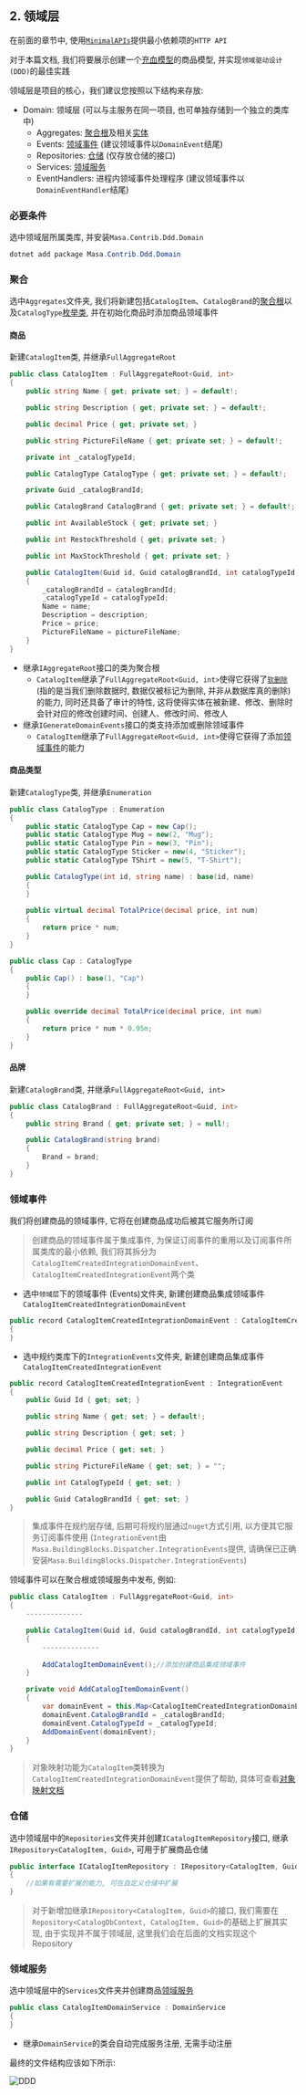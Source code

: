 ## 2. 领域层

在前面的章节中, 使用[`MinimalAPIs`](/framework/building-blocks/minimal-apis)提供最小依赖项的`HTTP API`

对于本篇文档, 我们将要展示创建一个[充血模型](https://paulovich.net/rich-domain-model-with-ddd-tdd-reviewed/)的商品模型, 并实现`领域驱动设计 (DDD)`的最佳实践

领域层是项目的核心，我们建议您按照以下结构来存放:

* Domain: 领域层 (可以与主服务在同一项目, 也可单独存储到一个独立的类库中)
  * Aggregates: [聚合根](/framework/building-blocks/ddd/aggregate-root)及相关[实体](/framework/building-blocks/ddd/entity)
  * Events: [领域事件](/framework/building-blocks/ddd/domain-event) (建议领域事件以`DomainEvent`结尾)
  * Repositories: [仓储](/framework/building-blocks/ddd/repository) (仅存放仓储的接口)
  * Services: [领域服务](/framework/building-blocks/ddd/domain-service)
  * EventHandlers: 进程内领域事件处理程序 (建议领域事件以`DomainEventHandler`结尾)

### 必要条件

选中领域层所属类库, 并安装`Masa.Contrib.Ddd.Domain`

```powershell
dotnet add package Masa.Contrib.Ddd.Domain
```

### 聚合

选中`Aggregates`文件夹, 我们将新建包括`CatalogItem`、`CatalogBrand`的[聚合根](/framework/building-blocks/ddd/aggregate-root)以及`CatalogType`[枚举类](/framework/building-blocks/ddd/enumeration), 并在初始化商品时添加商品领域事件

#### 商品

新建`CatalogItem`类, 并继承`FullAggregateRoot`

```csharp
public class CatalogItem : FullAggregateRoot<Guid, int>
{
    public string Name { get; private set; } = default!;

    public string Description { get; private set; } = default!;

    public decimal Price { get; private set; }

    public string PictureFileName { get; private set; } = default!;

    private int _catalogTypeId;

    public CatalogType CatalogType { get; private set; } = default!;

    private Guid _catalogBrandId;

    public CatalogBrand CatalogBrand { get; private set; } = default!;

    public int AvailableStock { get; private set; }

    public int RestockThreshold { get; private set; }

    public int MaxStockThreshold { get; private set; }

    public CatalogItem(Guid id, Guid catalogBrandId, int catalogTypeId, string name, string description, decimal price, string pictureFileName) : base(id)
    {
        _catalogBrandId = catalogBrandId;
        _catalogTypeId = catalogTypeId;
        Name = name;
        Description = description;
        Price = price;
        PictureFileName = pictureFileName;
    }
}
```

* 继承`IAggregateRoot`接口的类为聚合根
  * `CatalogItem`继承了`FullAggregateRoot<Guid, int>`使得它获得了[`软删除`](/framework/building-blocks/data/data-filter) (指的是当我们删除数据时, 数据仅被标记为删除, 并非从数据库真的删除)的能力, 同时还具备了审计的特性, 这将使得实体在被新建、修改、删除时会针对应的修改创建时间、创建人、修改时间、修改人
* 继承`IGenerateDomainEvents`接口的类支持添加或删除领域事件
  * `CatalogItem`继承了`FullAggregateRoot<Guid, int>`使得它获得了添加[领域事件](/framework/building-blocks/ddd/domain-event)的能力

#### 商品类型

新建`CatalogType`类, 并继承`Enumeration`

```csharp
public class CatalogType : Enumeration
{
    public static CatalogType Cap = new Cap();
    public static CatalogType Mug = new(2, "Mug");
    public static CatalogType Pin = new(3, "Pin");
    public static CatalogType Sticker = new(4, "Sticker");
    public static CatalogType TShirt = new(5, "T-Shirt");

    public CatalogType(int id, string name) : base(id, name)
    {
    }
    
    public virtual decimal TotalPrice(decimal price, int num)
    {
        return price * num;
    }
}

public class Cap : CatalogType
{
    public Cap() : base(1, "Cap")
    {
    }

    public override decimal TotalPrice(decimal price, int num)
    {
        return price * num * 0.95m;
    }
}
```

#### 品牌

新建`CatalogBrand`类, 并继承`FullAggregateRoot<Guid, int>`

```csharp
public class CatalogBrand : FullAggregateRoot<Guid, int>
{
    public string Brand { get; private set; } = null!;

    public CatalogBrand(string brand)
    {
        Brand = brand;
    }
}
```

### 领域事件

我们将创建商品的领域事件, 它将在创建商品成功后被其它服务所订阅

> 创建商品的领域事件属于集成事件, 为保证订阅事件的重用以及订阅事件所属类库的最小依赖, 我们将其拆分为`CatalogItemCreatedIntegrationDomainEvent`、`CatalogItemCreatedIntegrationEvent`两个类

* 选中`领域层`下的领域事件 (Events)文件夹, 新建创建商品集成领域事件`CatalogItemCreatedIntegrationDomainEvent`

```csharp
public record CatalogItemCreatedIntegrationDomainEvent : CatalogItemCreatedIntegrationEvent, IIntegrationDomainEvent
{
}
```

*  选中规约类库下的`IntegrationEvents`文件夹, 新建创建商品集成事件`CatalogItemCreatedIntegrationEvent`

```csharp
public record CatalogItemCreatedIntegrationEvent : IntegrationEvent
{
    public Guid Id { get; set; }

    public string Name { get; set; } = default!;

    public string Description { get; set; }

    public decimal Price { get; set; }

    public string PictureFileName { get; set; } = "";

    public int CatalogTypeId { get; set; }

    public Guid CatalogBrandId { get; set; }
}
```

> 集成事件在规约层存储, 后期可将规约层通过`nuget`方式引用, 以方便其它服务订阅事件使用 (`IntegrationEvent`由`Masa.BuildingBlocks.Dispatcher.IntegrationEvents`提供, 请确保已正确安装`Masa.BuildingBlocks.Dispatcher.IntegrationEvents`)

领域事件可以在聚合根或领域服务中发布, 例如:

```csharp
public class CatalogItem : FullAggregateRoot<Guid, int>
{
    --------------

    public CatalogItem(Guid id, Guid catalogBrandId, int catalogTypeId, string name, string description, decimal price, string pictureFileName) : base(id)
    {
        --------------
        
        AddCatalogItemDomainEvent();//添加创建商品集成领域事件
    }

    private void AddCatalogItemDomainEvent()
    {
        var domainEvent = this.Map<CatalogItemCreatedIntegrationDomainEvent>();
        domainEvent.CatalogBrandId = _catalogBrandId;
        domainEvent.CatalogTypeId = _catalogTypeId;
        AddDomainEvent(domainEvent);
    }
}
```

> 对象映射功能为`CatalogItem`类转换为`CatalogItemCreatedIntegrationDomainEvent`提供了帮助, 具体可查看[对象映射文档](/framework/building-blocks/data-mapping/overview)

### 仓储

选中领域层中的`Repositories`文件夹并创建`ICatalogItemRepository`接口, 继承`IRepository<CatalogItem, Guid>`, 可用于扩展商品仓储

```csharp
public interface ICatalogItemRepository : IRepository<CatalogItem, Guid>
{
    //如果有需要扩展的能力, 可在自定义仓储中扩展
}
```

> 对于新增加继承`IRepository<CatalogItem, Guid>`的接口, 我们需要在`Repository<CatalogDbContext, CatalogItem, Guid>`的基础上扩展其实现, 由于实现并不属于领域层, 这里我们会在后面的文档实现这个Repository

### 领域服务

选中领域层中的`Services`文件夹并创建商品[领域服务](/framework/building-blocks/ddd/domain-service)

```csharp
public class CatalogItemDomainService : DomainService
{
}
```

* 继承`DomainService`的类会自动完成服务注册, 无需手动注册

最终的文件结构应该如下所示:

![DDD](https://s2.loli.net/2023/02/06/3qjgALZJS2ynt9F.png)
